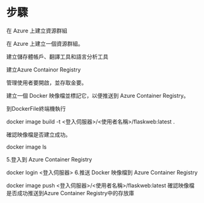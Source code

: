 # 步驟
在 Azure 上建立資源群組

在 Azure 上建立一個資源群組。

建立儲存體帳戶、翻譯工具和語言分析工具

建立Azure Containor Registry

管理使用者要開啟，並存取金要。

建立一個 Docker 映像檔並標記它，以便推送到 Azure Container Registry。

到DockerFile終端機執行

docker image build -t <登入伺服器>/<使用者名稱>/flaskweb:latest .

確認映像檔是否建立成功。

docker image ls

5.登入到 Azure Container Registry

docker login <登入伺服器>
6.推送 Docker 映像檔到 Azure Container Registry

docker image push <登入伺服器>/<使用者名稱>/flaskweb:latest 
確認映像檔是否成功推送到Azure Container Registry中的存放庫
